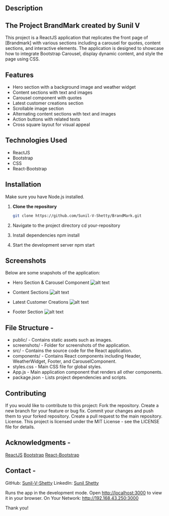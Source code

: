 ## Description
## The Project BrandMark created by Sunil V
This project is a ReactJS application that replicates the front page of [Brandmark] with various sections including a carousel for quotes, content sections, and interactive elements. The application is designed to showcase how to integrate Bootstrap Carousel, display dynamic content, and style the page using CSS.

## Features

- Hero section with a background image and weather widget
- Content sections with text and images
- Carousel component with quotes
- Latest customer creations section
- Scrollable image section
- Alternating content sections with text and images
- Action buttons with related texts
- Cross square layout for visual appeal

## Technologies Used

- ReactJS
- Bootstrap
- CSS
- React-Bootstrap

## Installation
Make sure you have Node.js installed.

1. **Clone the repository**

   ```bash
   git clone https://github.com/Sunil-V-Shetty/BrandMark.git 

2.  Navigate to the project directory
   cd your-repository

3. Install dependencies
npm install

4.  Start the development server
npm start

## Screenshots

Below are some snapshots of the application:

- Hero Section & Carousel Component
![alt text](<Hero Section & Carousel Component.jpeg>)

- Content Sections
![alt text](<Content Sections.jpeg>)

- Latest Customer Creations
![alt text](<Latest Customer Creations.jpeg>)

- Footer Section
![alt text](<Footer Section.jpeg>)


## File Structure -

- public/ - Contains static assets such as images.
- screenshots/ - Folder for screenshots of the application.
- src/ - Contains the source code for the React application.
- components/ - Contains React components including Header, WeatherWidget, Footer, and CarouselComponent.
- styles.css - Main CSS file for global styles.
- App.js - Main application component that renders all other components.
- package.json - Lists project dependencies and scripts.

## Contributing

If you would like to contribute to this project:
Fork the repository.
Create a new branch for your feature or bug fix.
Commit your changes and push them to your forked repository.
Create a pull request to the main repository.
License.
This project is licensed under the MIT License - see the LICENSE file for details.

## Acknowledgments -

[ReactJS](https://react.dev/)
[Bootstrap](https://getbootstrap.com/)
[React-Bootstrap](https://react-bootstrap.github.io/)

## Contact -

GitHub: [Sunil-V-Shetty](https://github.com/Sunil-V-Shetty)
LinkedIn: [Sunil Shetty](https://www.linkedin.com/in/sunil-shetty-166395284)

Runs the app in the development mode.
Open [http://localhost:3000](http://localhost:3000) to view it in your browser.
On Your Network:  http://192.168.43.250:3000

Thank you!
